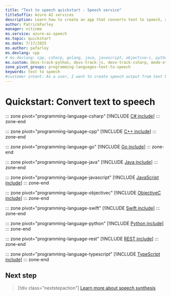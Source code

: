 ```yaml
---
title: "Text to speech quickstart - Speech service"
titleSuffix: Azure AI services
description: Learn how to create an app that converts text to speech, and explore supported audio formats and custom configuration options.
author: PatrickFarley
manager: nitinme
ms.service: azure-ai-speech
ms.topic: quickstart
ms.date: 7/17/2025
ms.author: pafarley
ms.devlang: cpp
# ms.devlang: cpp, csharp, golang, java, javascript, objective-c, python
ms.custom: devx-track-python, devx-track-js, devx-track-csharp, mode-other, devx-track-extended-java, devx-track-go
zone_pivot_groups: programming-languages-text-to-speech
keywords: text to speech
#customer intent: As a user, I want to create speech output from text by using my choice of technologies which fit into my current processes.
---
```


# Quickstart: Convert text to speech

::: zone pivot="programming-language-csharp"
[!INCLUDE [C# include](includes/quickstarts/text-to-speech-basics/csharp.md)]
::: zone-end

::: zone pivot="programming-language-cpp"
[!INCLUDE [C++ include](includes/quickstarts/text-to-speech-basics/cpp.md)]
::: zone-end

::: zone pivot="programming-language-go"
[!INCLUDE [Go include](includes/quickstarts/text-to-speech-basics/go.md)]
::: zone-end

::: zone pivot="programming-language-java"
[!INCLUDE [Java include](includes/quickstarts/text-to-speech-basics/java.md)]
::: zone-end

::: zone pivot="programming-language-javascript"
[!INCLUDE [JavaScript include](includes/quickstarts/text-to-speech-basics/javascript.md)]
::: zone-end

::: zone pivot="programming-language-objectivec"
[!INCLUDE [ObjectiveC include](includes/quickstarts/text-to-speech-basics/objectivec.md)]
::: zone-end

::: zone pivot="programming-language-swift"
[!INCLUDE [Swift include](includes/quickstarts/text-to-speech-basics/swift.md)]
::: zone-end

::: zone pivot="programming-language-python"
[!INCLUDE [Python include](./includes/quickstarts/text-to-speech-basics/python.md)]
::: zone-end

::: zone pivot="programming-language-rest"
[!INCLUDE [REST include](includes/quickstarts/text-to-speech-basics/rest.md)]
::: zone-end

::: zone pivot="programming-language-typescript"
[!INCLUDE [TypeScript include](includes/quickstarts/text-to-speech-basics/typescript.md)]
::: zone-end

## Next step

> [!div class="nextstepaction"]
> [Learn more about speech synthesis](how-to-speech-synthesis.md)
